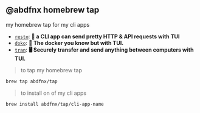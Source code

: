 @abdfnx homebrew tap
---

my homebrew tap for my cli apps

* [`resto`](https://github.com/abdfnx/resto): **🔗 a CLI app can send pretty HTTP & API requests with TUI**
* [`doko`](https://github.com/abdfnx/doko): **🐳 The docker you know but with TUI.**
* [`tran`](https://github.com/abdfnx/tran): **🖥 Securely transfer and send anything between computers with TUI.**

> to tap my homebrew tap

```bash
brew tap abdfnx/tap
```

> to install on of my cli apps

```bash
brew install abdfnx/tap/cli-app-name
```
